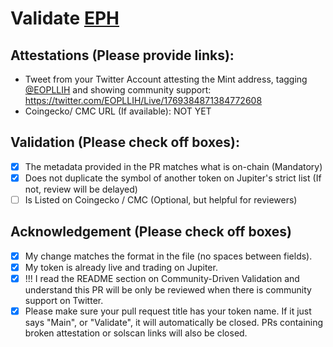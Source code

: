 # Validate [EPH](https://solscan.io/EOPLLIH/BWxNyhuJ13SVmLG1PAiZMg7QXAkDVa7rvfL3xgMQSsid)

## Attestations (Please provide links):
- Tweet from your Twitter Account attesting the Mint address, tagging [@EOPLLIH](https://twitter.com/EOPLLIH) and showing community support: https://twitter.com/EOPLLIH/Live/1769384871384772608
- Coingecko/ CMC URL (If available): NOT YET


## Validation (Please check off boxes):
- [x] The metadata provided in the PR matches what is on-chain (Mandatory)
- [x] Does not duplicate the symbol of another token on Jupiter's strict list (If not, review will be delayed)
- [ ] Is Listed on Coingecko / CMC (Optional, but helpful for reviewers)  

## Acknowledgement (Please check off boxes)
- [x] My change matches the format in the file (no spaces between fields).
- [x] My token is already live and trading on Jupiter.
- [x] !!! I read the README section on Community-Driven Validation and understand this PR will be only be reviewed when there is community support on Twitter.
- [x] Please make sure your pull request title has your token name. If it just says "Main", or "Validate", it will automatically be closed. PRs containing broken attestation or solscan links will also be closed.
